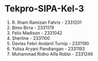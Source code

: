# Tekpro-SIPA-Kel-3
1. R. Ilham Ramizan Fahris - 2331201
2. Bimo Birra  - 2331179
3. Felix Madison - 2331042
4. Sherline - 2331100
5. Devlas Febri Andanil Turnip -  2331190
6. Yulisa Aryani Pandiangan - 2331193
7. Muhammad Ridho Alfa Robbi - 2331246
